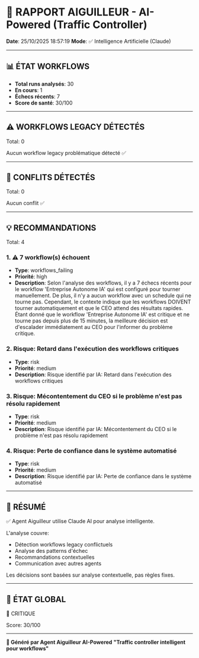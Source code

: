# 🚦 RAPPORT AIGUILLEUR - AI-Powered (Traffic Controller)

**Date**: 25/10/2025 18:57:19
**Mode**: ✅ Intelligence Artificielle (Claude)

---

## 📊 ÉTAT WORKFLOWS

- **Total runs analysés**: 30
- **En cours**: 1
- **Échecs récents**: 7
- **Score de santé**: 30/100

---

## ⚠️  WORKFLOWS LEGACY DÉTECTÉS

Total: 0



Aucun workflow legacy problématique détecté ✅

---

## 🚨 CONFLITS DÉTECTÉS

Total: 0

Aucun conflit ✅

---

## 💡 RECOMMANDATIONS

Total: 4


### 1. ⚠️ 7 workflow(s) échouent

- **Type**: workflows_failing
- **Priorité**: high
- **Description**: Selon l'analyse des workflows, il y a 7 échecs récents pour le workflow 'Entreprise Autonome IA' qui est configuré pour tourner manuellement. De plus, il n'y a aucun workflow avec un schedule qui ne tourne pas. Cependant, le contexte indique que les workflows DOIVENT tourner automatiquement et que le CEO attend des résultats rapides. Étant donné que le workflow 'Entreprise Autonome IA' est critique et ne tourne pas depuis plus de 15 minutes, la meilleure décision est d'escalader immédiatement au CEO pour l'informer du problème critique.


### 2. Risque: Retard dans l'exécution des workflows critiques

- **Type**: risk
- **Priorité**: medium
- **Description**: Risque identifié par IA: Retard dans l'exécution des workflows critiques


### 3. Risque: Mécontentement du CEO si le problème n'est pas résolu rapidement

- **Type**: risk
- **Priorité**: medium
- **Description**: Risque identifié par IA: Mécontentement du CEO si le problème n'est pas résolu rapidement


### 4. Risque: Perte de confiance dans le système automatisé

- **Type**: risk
- **Priorité**: medium
- **Description**: Risque identifié par IA: Perte de confiance dans le système automatisé




---

## 🎯 RÉSUMÉ

✅ Agent Aiguilleur utilise Claude AI pour analyse intelligente.

L'analyse couvre:
- Détection workflows legacy conflictuels
- Analyse des patterns d'échec
- Recommandations contextuelles
- Communication avec autres agents

Les décisions sont basées sur analyse contextuelle, pas règles fixes.

---

## 🔄 ÉTAT GLOBAL

🔴 CRITIQUE

Score: 30/100

---

**🚦 Généré par Agent Aiguilleur AI-Powered**
**"Traffic controller intelligent pour workflows"**

